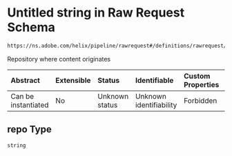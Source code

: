 # Untitled string in Raw Request Schema

```txt
https://ns.adobe.com/helix/pipeline/rawrequest#/definitions/rawrequest/properties/params/properties/repo
```

Repository where content originates

| Abstract            | Extensible | Status         | Identifiable            | Custom Properties | Additional Properties | Access Restrictions | Defined In                                                               |
| :------------------ | :--------- | :------------- | :---------------------- | :---------------- | :-------------------- | :------------------ | :----------------------------------------------------------------------- |
| Can be instantiated | No         | Unknown status | Unknown identifiability | Forbidden         | Allowed               | none                | [rawrequest.schema.json*](rawrequest.schema.json "open original schema") |

## repo Type

`string`
